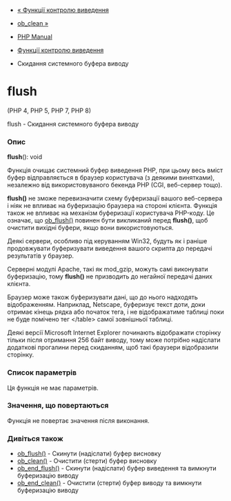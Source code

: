 - [« Функції контролю виведення](ref.outcontrol.md)
- [ob_clean »](function.ob-clean.md)

- [PHP Manual](index.md)
- [Функції контролю виведення](ref.outcontrol.md)
- Скидання системного буфера виводу

# flush

(PHP 4, PHP 5, PHP 7, PHP 8)

flush - Скидання системного буфера виводу

### Опис

**flush**(): void

Функція очищає системний буфер виведення PHP, при цьому весь вміст
буфер відправляється в браузер користувача (з деякими винятками),
незалежно від використовуваного бекенда PHP (CGI, веб-сервер тощо).

**flush()** не зможе перевизначити схему буферизації вашого
веб-сервера і ніяк не впливає на буферизацію браузера на стороні
клієнта. Функція також не впливає на механізм буферизації
користувача PHP-коду. Це означає, що
[ob_flush()](function.ob-flush.md) повинен бути викликаний перед
**flush()**, щоб очистити вихідні буфери, якщо вони використовуються.

Деякі сервери, особливо під керуванням Win32, будуть як і раніше
продовжувати буферизувати виведення вашого скрипта до передачі результатів у
браузер.

Серверні модулі Apache, такі як mod_gzip, можуть самі виконувати
буферизацію, тому **flush()** не призводить до негайної передачі
даних клієнта.

Браузер може також буферизувати дані, що до нього надходять
відображенням. Наприклад, Netscape, буферизує текст доти, доки
отримає кінець рядка або початок тега, і не відображатиме таблиці поки
не буде помічено тег \</table\> самої зовнішньої таблиці.

Деякі версії Microsoft Internet Explorer починають відображати
сторінку тільки після отримання 256 байт виводу, тому може
потрібно надіслати додаткові прогалини перед скиданням, щоб такі
браузери відобразили сторінку.

### Список параметрів

Ця функція не має параметрів.

### Значення, що повертаються

Функція не повертає значення після виконання.

### Дивіться також

- [ob_flush()](function.ob-flush.md) - Скинути (надіслати) буфер
висновку
- [ob_clean()](function.ob-clean.md) - Очистити (стерти) буфер
висновку
- [ob_end_flush()](function.ob-end-flush.md) - Скинути (надіслати)
буфер виведення та вимкнути буферизацію виводу
- [ob_end_clean()](function.ob-end-clean.md) - Очистити (стерти)
буфер виводу та вимкнути буферизацію виводу
